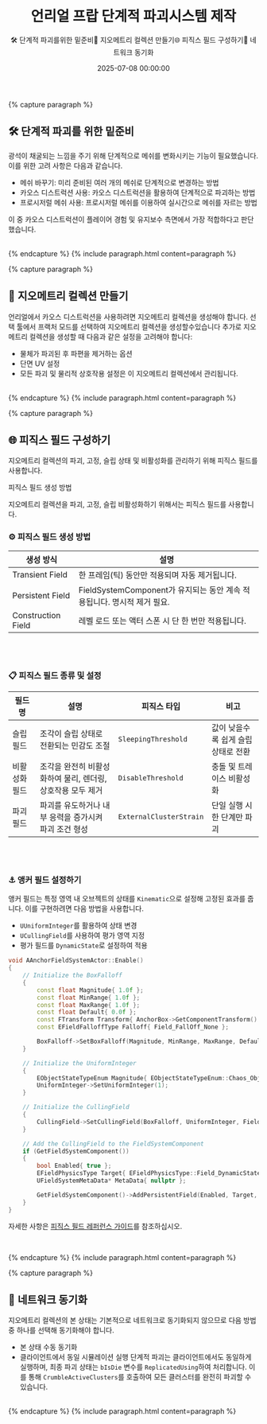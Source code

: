 ﻿---
title: "언리얼 프랍 단계적 파괴시스템 제작"
date: 2025-07-08 00:00:00
layout: post
image: "images/Image.png"
subtitle: 
 - "🛠️ 단계적 파괴를위한 밑준비"
 - "🧱 지오메트리 컬렉션 만들기"
 - "🌐 피직스 필드 구성하기"
 - "🔄 네트워크 동기화"
description: "프랍 단계적으로 파괴하는방법에 대하여 이야기합니다."
order: 9950
AutoContents: true
---


{% capture paragraph %}
## **🛠️ 단계적 파괴를 위한 밑준비**
광석이 채굴되는 느낌을 주기 위해 단계적으로 메쉬를 변화시키는 기능이 필요했습니다. 이를 위한 고려 사항은 다음과 같습니다.
- 메쉬 바꾸기: 미리 준비된 여러 개의 메쉬로 단계적으로 변경하는 방법
- 카오스 디스트럭션 사용: 카오스 디스트럭션을 활용하여 단계적으로 파괴하는 방법
- 프로시저럴 메쉬 사용: 프로시저럴 메쉬를 이용하여 실시간으로 메쉬를 자르는 방법
  
이 중 카오스 디스트럭션이 플레이어 경험 및 유지보수 측면에서 가장 적합하다고 판단했습니다.

<br>
{% endcapture %}
{% include paragraph.html content=paragraph %}


{% capture paragraph %}
## **🧱 지오메트리 컬렉션 만들기**
언리얼에서 카오스 디스트럭션을 사용하려면 지오메트리 컬렉션을 생성해야 합니다. 
선택 툴에서 프랙처 모드를 선택하여 지오메트리 컬렉션을 생성할수있습니다
추가로 지오메트리 컬렉션을 생성할 때 다음과 같은 설정을 고려해야 합니다:
- 물체가 파괴된 후 파편을 제거하는 옵션
- 단면 UV 설정
- 모든 파괴 및 물리적 상호작용 설정은 이 지오메트리 컬렉션에서 관리됩니다.

<br>
{% endcapture %}
{% include paragraph.html content=paragraph %}


{% capture paragraph %}
## **🌐 피직스 필드 구성하기**
지오메트리 컬렉션의 파괴, 고정, 슬립 상태 및 비활성화를 관리하기 위해 피직스 필드를 사용합니다.

피직스 필드 생성 방법


지오메트리 컬렉션을 파괴, 고정, 슬립 비활성화하기 위해서는 피직스 필드를 사용합니다.

### ⚙️ 피직스 필드 생성 방법

| 생성 방식 | 설명 |
|-|-|
| Transient Field | 한 프레임(틱) 동안만 적용되며 자동 제거됩니다. |
| Persistent Field | FieldSystemComponent가 유지되는 동안 계속 적용됩니다. 명시적 제거 필요. |
| Construction Field | 레벨 로드 또는 액터 스폰 시 단 한 번만 적용됩니다. |

<br><br>

### 📋 피직스 필드 종류 및 설정

| 필드명 | 설명                                     | 피직스 타입 | 비고
|-|-|-|-|
| 슬립 필드 | 조각이 슬립 상태로 전환되는 민감도 조절 | `SleepingThreshold` | 값이 낮을수록 쉽게 슬립 상태로 전환 |
| 비활성화 필드 | 조각을 완전히 비활성화하여 물리, 렌더링, 상호작용 모두 제거 | `DisableThreshold` | 충돌 및 트레이스 비활성화 |
| 파괴 필드 | 파괴를 유도하거나 내부 응력을 증가시켜 파괴 조건 형성 | `ExternalClusterStrain` | 단일 실행 시 한 단계만 파괴 |

<br><br>

### ⚓ 앵커 필드 설정하기
앵커 필드는 특정 영역 내 오브젝트의 상태를 `Kinematic`으로 설정해 고정된 효과를 줍니다. 이를 구현하려면 다음 방법을 사용합니다.
- `UUniformInteger`를 활용하여 상태 변경
- `UCullingField`를 사용하여 평가 영역 지정
- 평가 필드를 `DynamicState`로 설정하여 적용


``` cpp
void AAnchorFieldSystemActor::Enable()
{
	// Initialize the BoxFalloff
	{
		const float Magnitude{ 1.0f };
		const float MinRange{ 1.0f };
		const float MaxRange{ 1.0f };
		const float Default{ 0.0f };
		const FTransform Transform{ AnchorBox->GetComponentTransform() };
		const EFieldFalloffType Falloff{ Field_FallOff_None };

		BoxFalloff->SetBoxFalloff(Magnitude, MinRange, MaxRange, Default, Transform, Falloff);
	}

	// Initialize the UniformInteger
	{
		EObjectStateTypeEnum Magnitude{ EObjectStateTypeEnum::Chaos_Object_Kinematic };
		UniformInteger->SetUniformInteger(1);
	}

	// Initialize the CullingField
	{
		CullingField->SetCullingField(BoxFalloff, UniformInteger, Field_Culling_Outside);
	}

	// Add the CullingField to the FieldSystemComponent
	if (GetFieldSystemComponent())
	{
		bool Enabled{ true };
		EFieldPhysicsType Target{ EFieldPhysicsType::Field_DynamicState };
		UFieldSystemMetaData* MetaData{ nullptr };

		GetFieldSystemComponent()->AddPersistentField(Enabled, Target, MetaData, CullingField);
	}
}
```

<!-- 
<br>
앵커필드는 조금 복잡합니다. <br>
[피직스 필드 레퍼런스 가이드](physicsfieldDoc)
을 참조해야합니다.
언리얼 피직스 필드를 조합하여 앵커의 효과를 얻어야하기때문입니다.
특정 영역 내부의 오브젝트 상태를 `Kinematic`으로 설정하면 앵커와 같은 효과를 얻을 수 있습니다.

문서에따르면 피직스 타입이 `DynamicState`인 경우 인트타입을 평가 결과로 사용할시 상태를변경할수 있습니다.
인트타입을 평가 결과로 사용하기위해 `UFieldNodeInt`를 상속받은 `UUniformInteger` 노드를 사용합니다.
그러나 `UFieldNodeInt`는 영역을 설정할수 없기때문에,
`UCullingField`를 사용하여 `UUniformInteger`를 평가 필드로,
영역을 지정할수있는 필드를이용하여 공간을 설정할수있습니다.
해당 컬링필드를 피직스 필드로사용하고 피직스타입을 `DynamicState`로 설정하면 앵커필드와 같은 효과를 얻을수 있습니다.


<details>
<summary>코드 예제</summary>
<div markdown="1">
``` cpp
void AAnchorFieldSystemActor::Enable()
{
	// Initialize the BoxFalloff
	{
		const float Magnitude{ 1.0f };
		const float MinRange{ 1.0f };
		const float MaxRange{ 1.0f };
		const float Default{ 0.0f };
		const FTransform Transform{ AnchorBox->GetComponentTransform() };
		const EFieldFalloffType Falloff{ Field_FallOff_None };

		BoxFalloff->SetBoxFalloff(Magnitude, MinRange, MaxRange, Default, Transform, Falloff);
	}

	// Initialize the UniformInteger
	{
		EObjectStateTypeEnum Magnitude{ EObjectStateTypeEnum::Chaos_Object_Kinematic };
		UniformInteger->SetUniformInteger(1);
	}

	// Initialize the CullingField
	{
		CullingField->SetCullingField(BoxFalloff, UniformInteger, Field_Culling_Outside);
	}

	// Add the CullingField to the FieldSystemComponent
	if (GetFieldSystemComponent())
	{
		bool Enabled{ true };
		EFieldPhysicsType Target{ EFieldPhysicsType::Field_DynamicState };
		UFieldSystemMetaData* MetaData{ nullptr };

		GetFieldSystemComponent()->AddPersistentField(Enabled, Target, MetaData, CullingField);
	}
}
```
</div>
</details>
-->

자세한 사항은 [피직스 필드 레퍼런스 가이드][physicsfieldDoc]를 참조하십시오.

<br>

[physicsfieldDoc]: https://dev.epicgames.com/documentation/ko-kr/unreal-engine/reference-guide-for-physics-field-in-unreal-engine
{% endcapture %}
{% include paragraph.html content=paragraph %}


{% capture paragraph %}
## **🔄 네트워크 동기화**
지오메트리 컬렉션의 본 상태는 기본적으로 네트워크로 동기화되지 않으므로 다음 방법 중 하나를 선택해 동기화해야 합니다.
- 본 상태 수동 동기화
- 클라이언트에서 동일 시뮬레이션 실행
단계적 파괴는 클라이언트에서도 동일하게 실행하며, 최종 파괴 상태는 `bIsDie` 변수를 `ReplicatedUsing`하여 처리합니다. 이를 통해 `CrumbleActiveClusters`를 호출하여 모든 클러스터를 완전히 파괴할 수 있습니다.

<br>
{% endcapture %}
{% include paragraph.html content=paragraph %}



